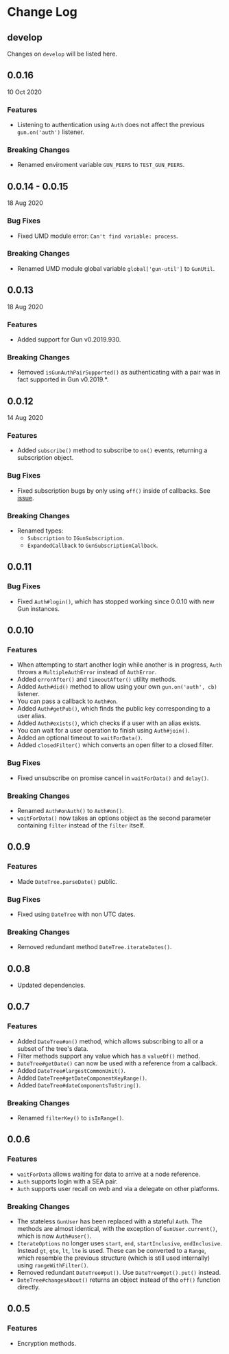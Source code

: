 # Change Log

## develop

Changes on `develop` will be listed here.

## 0.0.16
10 Oct 2020

### Features

- Listening to authentication using `Auth` does not affect the previous `gun.on('auth')` listener.

### Breaking Changes

- Renamed enviroment variable `GUN_PEERS` to `TEST_GUN_PEERS`.

## 0.0.14 - 0.0.15
18 Aug 2020

### Bug Fixes

- Fixed UMD module error: `Can't find variable: process`.

### Breaking Changes

- Renamed UMD module global variable `global['gun-util']` to `GunUtil`.

## 0.0.13
18 Aug 2020

### Features

- Added support for Gun v0.2019.930.

### Breaking Changes

- Removed `isGunAuthPairSupported()` as authenticating with a pair was in fact supported in Gun v0.2019.*.

## 0.0.12
14 Aug 2020

### Features

- Added `subscribe()` method to subscribe to `on()` events, returning a subscription object.

### Bug Fixes

- Fixed subscription bugs by only using `off()` inside of callbacks. See [issue](https://github.com/amark/gun/issues/713).

### Breaking Changes

- Renamed types:
   - `Subscription` to `IGunSubscription`.
   - `ExpandedCallback` to `GunSubscriptionCallback`.

## 0.0.11

### Bug Fixes

- Fixed `Auth#login()`, which has stopped working since 0.0.10 with new Gun instances.

## 0.0.10

### Features

- When attempting to start another login while another is in progress, `Auth` throws a `MultipleAuthError` instead of `AuthError`.
- Added `errorAfter()` and `timeoutAfter()` utility methods.
- Added `Auth#did()` method to allow using your own `gun.on('auth', cb)` listener.
- You can pass a callback to `Auth#on`.
- Added `Auth#getPub()`, which finds the public key corresponding to a user alias.
- Added `Auth#exists()`, which checks if a user with an alias exists.
- You can wait for a user operation to finish using `Auth#join()`.
- Added an optional timeout to `waitForData()`.
- Added `closedFilter()` which converts an open filter to a closed filter.

### Bug Fixes

- Fixed unsubscribe on promise cancel in `waitForData()` and `delay()`.

### Breaking Changes

- Renamed `Auth#onAuth()` to `Auth#on()`.
- `waitForData()` now takes an options object as the second parameter containing `filter` instead of the `filter` itself.

## 0.0.9

### Features

- Made `DateTree.parseDate()` public.

### Bug Fixes

- Fixed using `DateTree` with non UTC dates.

### Breaking Changes

- Removed redundant method `DateTree.iterateDates()`.

## 0.0.8

- Updated dependencies.

## 0.0.7

### Features

- Added `DateTree#on()` method, which allows subscribing to all or a subset of
the tree's data.
- Filter methods support any value which has a `valueOf()` method.
- `DateTree#getDate()` can now be used with a reference from a callback.
- Added `DateTree#largestCommonUnit()`.
- Added `DateTree#getDateComponentKeyRange()`.
- Added `DateTree#dateComponentsToString()`.

### Breaking Changes

- Renamed `filterKey()` to `isInRange()`.

## 0.0.6

### Features

- `waitForData` allows waiting for data to arrive at a node reference.
- `Auth` supports login with a SEA pair.
- `Auth` supports user recall on web and via a delegate on other platforms.

### Breaking Changes

- The stateless `GunUser` has been replaced with a stateful `Auth`. The methods are almost
identical, with the exception of `GunUser.current()`, which is now `Auth#user()`.
- `IterateOptions` no longer uses `start`, `end`, `startInclusive`, `endInclusive`. Instead
`gt`, `gte`, `lt`, `lte` is used. These can be converted to a `Range`, which resemble the previous
structure (which is still used internally) using `rangeWithFilter()`.
- Removed redundant `DateTree#put()`. Use `DateTree#get().put()` instead.
- `DateTree#changesAbout()` returns an object instead of the `off()` function directly.

## 0.0.5

### Features

- Encryption methods.

